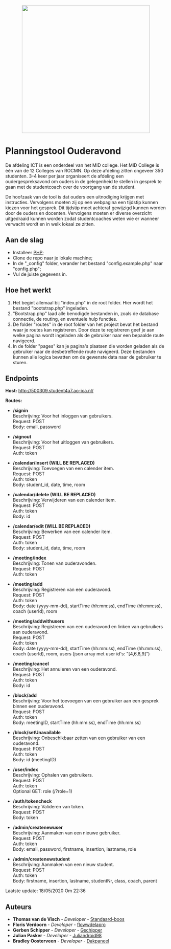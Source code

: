 <p align="center"><img src="https://www.rocmn.nl/themes/custom/rocmn/logo.svg?v=1570171176" width="400"></p>

# Planningstool Ouderavond
De afdeling ICT is een onderdeel van het MID college. Het MID College is één van de 12 Colleges van ROCMN. Op deze afdeling zitten ongeveer 350 studenten. 3-4 keer per jaar organiseert de afdeling een oudergespreksavond om ouders in de gelegenheid te stellen in gesprek te gaan met de studentcoach over de voortgang van de student.

De hoofzaak van de tool is dat ouders een uitnodiging krijgen met instructies. Vervolgens moeten zij
op een webpagina een tijdstip kunnen kiezen voor het gesprek. Dit tijdstip moet achteraf gewijzigd
kunnen worden door de ouders en docenten. Vervolgens moeten er diverse overzicht uitgedraaid
kunnen worden zodat studentcoaches weten wie er wanneer verwacht wordt en in welk lokaal ze
zitten.

## Aan de slag
<ul>
    <li>Installeer <a href="https://www.php.net/downloads">PHP</a>;</li>
    <li>Clone de repo naar je lokale machine;</li>
    <li>In de "_config" folder, verander het bestand "config.example.php" naar "config.php";</li>
    <li>Vul de juiste gegevens in.</li>
</ul>

## Hoe het werkt
<ol>
    <li>Het begint allemaal bij "index.php" in de root folder. Hier wordt het bestand "bootstrap.php" ingeladen.</li>
    <li>"Bootstrap.php" laad alle benodigde bestanden in, zoals de database connectie, de routing, en eventuele hulp functies.</li>
    <li>De folder "routes" in de root folder van het project bevat het bestand waar je routes kan registreren. Door deze te registreren geef je aan welke pagina wordt ingeladen als de gebruiker naar een bepaalde route navigeerd.</li>
    <li>In de folder "pages" kan je pagina's plaatsen die worden geladen als de gebruiker naar de desbetreffende route navigeerd. Deze bestanden kunnen alle logica bevatten om de gewenste data naar de gebruiker te sturen.</li>
</ol>

## Endpoints
<b>Host:</b> http://500309.student4a7.ao-ica.nl/

<b>Routes:</b>

*   <b>/signin</b>
    <br/>
    Beschrijving: Voor het inloggen van gebruikers.
    <br/>
    Request: POST
    <br/>
    Body: email, password

*   <b>/signout</b>
    <br/>
    Beschrijving: Voor het uitloggen van gebruikers.
    <br/>
    Request: POST
    <br/>
    Auth: token

*   <b>/calendar/insert (WILL BE REPLACED)</b>
    <br/>
    Beschrijving: Toevoegen van een calender item.
    <br/>
    Request: POST
    <br/>
    Auth: token
    <br/>
    Body: student_id, date, time, room

*   <b>/calendar/delete (WILL BE REPLACED)</b>
    <br/>
    Beschrijving: Verwijderen van een calender item.
    <br/>
    Request: POST
    <br/>
    Auth: token
    <br/>
    Body: id

*   <b>/calendar/edit (WILL BE REPLACED)</b>
    <br/>
    Beschrijving: Bewerken van een calender item.
    <br/>
    Request: POST
    <br/>
    Auth: token
    <br/>
    Body: student_id, date, time, room
    
*   <b>/meeting/index</b>
    <br/>
    Beschrijving: Tonen van ouderavonden.
    <br/>
    Request: POST
    <br/>
    Auth: token
    
*   <b>/meeting/add</b>
    <br/>
    Beschrijving: Registreren van een ouderavond.
    <br/>
    Request: POST
    <br/>
    Auth: token
    <br/>
    Body: date (yyyy-mm-dd), startTime (hh:mm:ss), endTime (hh:mm:ss), coach (userId), room
    
*   <b>/meeting/addwithusers</b>
    <br/>
    Beschrijving: Registreren van een ouderavond en linken van gebruikers aan ouderavond.
    <br/>
    Request: POST
    <br/>
    Auth: token
    <br/>
    Body: date (yyyy-mm-dd), startTime (hh:mm:ss), endTime (hh:mm:ss), coach (userId), room, users (json array met user id's: "[4,6,8,9]")
    
*   <b>/meeting/cancel</b>
    <br/>
    Beschrijving: Het annuleren van een ouderavond.
    <br/>
    Request: POST
    <br/>
    Auth: token
    <br/>
    Body: id
    
*   <b>/block/add</b>
    <br/>
    Beschrijving: Voor het toevoegen van een gebruiker aan een gesprek binnen een ouderavond.
    <br/>
    Request: POST
    <br/>
    Auth: token
    <br/>
    Body: meetingID, startTime (hh:mm:ss), endTime (hh:mm:ss)
    
*   <b>/block/setUnavailable</b>
    <br/>
    Beschrijving: Onbeschikbaar zetten van een gebruiker van een ouderavond.
    <br/>
    Request: POST
    <br/>
    Auth: token
    <br/>
    Body: id (meetingID)
    
*   <b>/user/index</b>
    <br/>
    Beschrijving: Ophalen van gebruikers.
    <br/>
    Request: POST
    <br/>
    Auth: token
    <br/>
    Optional GET: role (/?role=1)
    
*   <b>/auth/tokencheck</b>
    <br/>
    Beschrijving: Valideren van token.
    <br/>
    Request: POST
    <br/>
    Body: token
    
*   <b>/admin/createnewuser</b>
    <br/>
    Beschrijving: Aanmaken van een nieuwe gebruiker.
    <br/>
    Request: POST
    <br/>
    Auth: token
    <br/>
    Body: email, password, firstname, insertion, lastname, role
    
*   <b>/admin/createnewstudent</b>
    <br/>
    Beschrijving: Aanmaken van een nieuw student.
    <br/>
    Request: POST
    <br/>
    Auth: token
    <br/>
    Body: firstname, insertion, lastname, studentNr, class, coach, parent
    
Laatste update: 18/05/2020 Om 22:36

## Auteurs
* **Thomas van de Visch** - *Developer* - [Standaard-boos](https://github.com/Standaard-boos)
* **Floris Verdoorn** - *Developer* - [flowwdelapro](https://github.com/flowwdelapro)
* **Gerben Schipper** - *Developer* - [Gschipper](https://github.com/Gschipper)
* **Julian Pasker** - *Developer* - [Juliandroid98](https://github.com/Juliandroid98)
* **Bradley Oosterveen** - *Developer* - [Dakpaneel](https://github.com/Dakpaneel)
